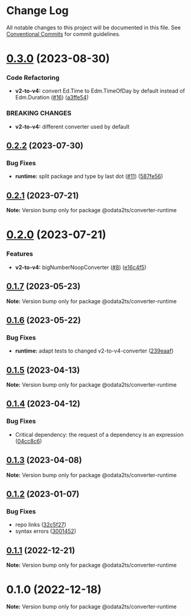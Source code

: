 # Change Log

All notable changes to this project will be documented in this file.
See [Conventional Commits](https://conventionalcommits.org) for commit guidelines.

# [0.3.0](https://github.com/odata2ts/converter/compare/@odata2ts/converter-runtime@0.2.2...@odata2ts/converter-runtime@0.3.0) (2023-08-30)


### Code Refactoring

* **v2-to-v4:** convert Ed.Time to Edm.TimeOfDay by default instead of Edm.Duration ([#16](https://github.com/odata2ts/converter/issues/16)) ([a3ffe54](https://github.com/odata2ts/converter/commit/a3ffe54a0ac23fc531b661d71c20de74baa0cd84))


### BREAKING CHANGES

* **v2-to-v4:** different converter used by default






## [0.2.2](https://github.com/odata2ts/converter/compare/@odata2ts/converter-runtime@0.2.1...@odata2ts/converter-runtime@0.2.2) (2023-07-30)


### Bug Fixes

* **runtime:** split package and type by last dot ([#11](https://github.com/odata2ts/converter/issues/11)) ([587fe56](https://github.com/odata2ts/converter/commit/587fe5670a4b281265351730752d4e309caa33c8))





## [0.2.1](https://github.com/odata2ts/converter/compare/@odata2ts/converter-runtime@0.2.0...@odata2ts/converter-runtime@0.2.1) (2023-07-21)

**Note:** Version bump only for package @odata2ts/converter-runtime





# [0.2.0](https://github.com/odata2ts/converter/compare/@odata2ts/converter-runtime@0.1.7...@odata2ts/converter-runtime@0.2.0) (2023-07-21)


### Features

* **v2-to-v4:** bigNumberNoopConverter ([#8](https://github.com/odata2ts/converter/issues/8)) ([e16c4f5](https://github.com/odata2ts/converter/commit/e16c4f5eedb6847f608d104089e7123c2086db2e))





## [0.1.7](https://github.com/odata2ts/converter/compare/@odata2ts/converter-runtime@0.1.6...@odata2ts/converter-runtime@0.1.7) (2023-05-23)

**Note:** Version bump only for package @odata2ts/converter-runtime





## [0.1.6](https://github.com/odata2ts/converter/compare/@odata2ts/converter-runtime@0.1.5...@odata2ts/converter-runtime@0.1.6) (2023-05-22)


### Bug Fixes

* **runtime:** adapt tests to changed v2-to-v4-converter ([239eaaf](https://github.com/odata2ts/converter/commit/239eaaf432efbebba95d15abd4d5e93c417a1ab1))






## [0.1.5](https://github.com/odata2ts/converter/compare/@odata2ts/converter-runtime@0.1.4...@odata2ts/converter-runtime@0.1.5) (2023-04-13)

**Note:** Version bump only for package @odata2ts/converter-runtime





## [0.1.4](https://github.com/odata2ts/converter/compare/@odata2ts/converter-runtime@0.1.3...@odata2ts/converter-runtime@0.1.4) (2023-04-12)


### Bug Fixes

* Critical dependency: the request of a dependency is an expression ([04cc8c6](https://github.com/odata2ts/converter/commit/04cc8c64de3ac4ca7ba05d632bbfd2d254fc6e72))






## [0.1.3](https://github.com/odata2ts/converter/compare/@odata2ts/converter-runtime@0.1.2...@odata2ts/converter-runtime@0.1.3) (2023-04-08)

**Note:** Version bump only for package @odata2ts/converter-runtime






## [0.1.2](https://github.com/odata2ts/converter/compare/@odata2ts/converter-runtime@0.1.1...@odata2ts/converter-runtime@0.1.2) (2023-01-07)


### Bug Fixes

* repo links ([32c5f27](https://github.com/odata2ts/converter/commit/32c5f277d8f0801c369c23be5355233030a97a40))
* syntax errors ([3001452](https://github.com/odata2ts/converter/commit/3001452589d456682dee07121a1c512b8f00e55a))





## [0.1.1](https://github.com/odata2ts/odata2ts/compare/@odata2ts/converter-runtime@0.1.0...@odata2ts/converter-runtime@0.1.1) (2022-12-21)

**Note:** Version bump only for package @odata2ts/converter-runtime





# 0.1.0 (2022-12-18)

**Note:** Version bump only for package @odata2ts/converter-runtime
